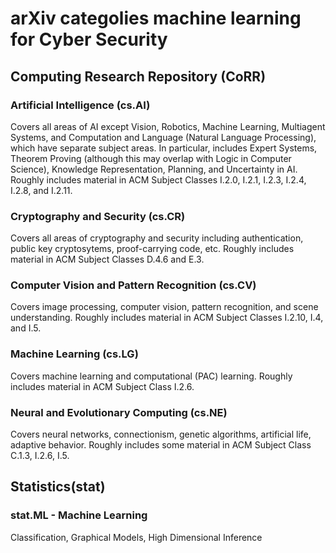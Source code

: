 # arXiv categolies machine learning for Cyber Security
## Computing Research Repository (CoRR)
### Artificial Intelligence (cs.AI)
Covers all areas of AI except Vision, Robotics, Machine Learning, Multiagent Systems, and Computation and Language (Natural Language Processing), which have separate subject areas. In particular, includes Expert Systems, Theorem Proving (although this may overlap with Logic in Computer Science), Knowledge Representation, Planning, and Uncertainty in AI. Roughly includes material in ACM Subject Classes I.2.0, I.2.1, I.2.3, I.2.4, I.2.8, and I.2.11.
### Cryptography and Security (cs.CR)
Covers all areas of cryptography and security including authentication, public key cryptosytems, proof-carrying code, etc. Roughly includes material in ACM Subject Classes D.4.6 and E.3.
### Computer Vision and Pattern Recognition (cs.CV)
Covers image processing, computer vision, pattern recognition, and scene understanding. Roughly includes material in ACM Subject Classes I.2.10, I.4, and I.5.
### Machine Learning (cs.LG)
Covers machine learning and computational (PAC) learning. Roughly includes material in ACM Subject Class I.2.6.
### Neural and Evolutionary Computing (cs.NE)
Covers neural networks, connectionism, genetic algorithms, artificial life, adaptive behavior. Roughly includes some material in ACM Subject Class C.1.3, I.2.6, I.5.
## Statistics(stat)
### stat.ML - Machine Learning
Classification, Graphical Models, High Dimensional Inference
